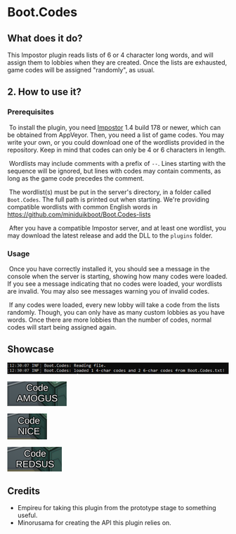 # Boot.Codes

## What does it do?

This Impostor plugin reads lists of 6 or 4 character long words, and will assign them to lobbies when they are created. Once the lists are exhausted, game codes will be assigned "randomly", as usual.

## 2. How to use it?

### Prerequisites

​ To install the plugin, you need [Impostor](https://github.com/Impostor/Impostor) 1.4 build 178 or newer, which can be obtained from AppVeyor. Then, you need a list of game codes. You may write your own, or you could download one of the wordlists provided in the repository. Keep in mind that codes can only be 4 or 6 characters in length.

​ Wordlists may include comments with a prefix of `--`. Lines starting with the sequence will be ignored, but lines with codes may contain comments, as long as the game code precedes the comment.

​ The wordlist(s) must be put in the server's directory, in a folder called `Boot.Codes`. The full path is printed out when starting. We're providing compatible wordlists with common English words in https://github.com/miniduikboot/Boot.Codes-lists

​ After you have a compatible Impostor server, and at least one wordlist, you may download the latest release and add the DLL to the `plugins` folder.

### Usage

​ Once you have correctly installed it, you should see a message in the console when the server is starting, showing how many codes were loaded. If you see a message indicating that no codes were loaded, your wordlists are invalid. You may also see messages warning you of invalid codes.

​ If any codes were loaded, every new lobby will take a code from the lists randomly. Though, you can only have as many custom lobbies as you have words. Once there are more lobbies than the number of codes, normal codes will start being assigned again.

## Showcase

![](readme-resources/console.png)

![](readme-resources/game0.png)

![](readme-resources/game1.png)

![](readme-resources/game2.png)

## Credits

- Empireu for taking this plugin from the prototype stage to something useful.
- Minorusama for creating the API this plugin relies on.
